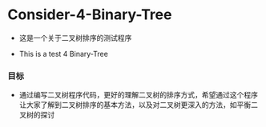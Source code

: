 # Consider-4-Binary-Tree

- 这是一个关于二叉树排序的测试程序

- This is a test 4 Binary-Tree

### 目标

 - 通过编写二叉树程序代码，更好的理解二叉树的排序方式，希望通过这个程序让大家了解到二叉树排序的基本方法，以及对二叉树更深入的方法，如平衡二叉树的探讨 